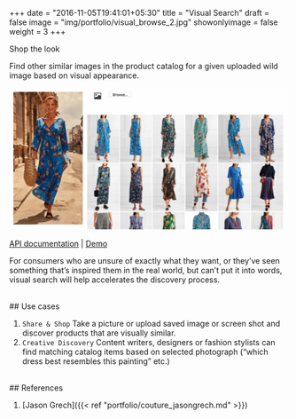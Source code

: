 +++
date = "2016-11-05T19:41:01+05:30"
title = "Visual Search"
draft = false
image = "img/portfolio/visual_browse_2.jpg"
showonlyimage = false
weight = 3
+++

Shop the look
<!--more-->

Find other similar images in the product catalog for a given uploaded wild image based on visual appearance. 

<img src="/img/portfolio/visual_search_1.jpg" width="600">

[API documentation](https://cognitivefashion.github.io/slate/#visual-search) | [Demo](http://cfdemosflagship.mybluemix.net/)

For consumers who are unsure of exactly what they want, or they’ve seen something that’s inspired them in the real world, but can’t put it into words, visual search will help accelerates the discovery process.

</br>
## Use cases

1. `Share & Shop`  Take a picture or upload saved image or screen shot and discover products that are visually similar. 
1. `Creative Discovery`  Content writers, designers or fashion stylists can find matching catalog items based on selected photograph (“which dress best resembles this painting” etc.)

</br>
## References

1. [Jason Grech]({{< ref "portfolio/couture_jasongrech.md" >}}) 


